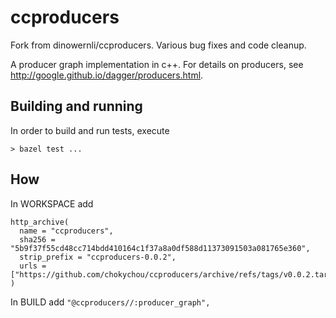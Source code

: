 # ccproducers

Fork from dinowernli/ccproducers. Various bug fixes and code cleanup.

A producer graph implementation in c++. For details on producers, see http://google.github.io/dagger/producers.html.

## Building and running

In order to build and run tests, execute

`> bazel test ...`


## How

In WORKSPACE add
```WORKSPACE
http_archive(
  name = "ccproducers", 
  sha256 = "5b9f37f55cd48cc714bdd410164c1f37a8a0df588d11373091503a081765e360",
  strip_prefix = "ccproducers-0.0.2",
  urls = ["https://github.com/chokychou/ccproducers/archive/refs/tags/v0.0.2.tar.gz"],
)

```

In BUILD add
`"@ccproducers//:producer_graph",
`

